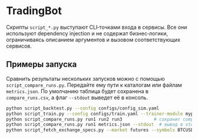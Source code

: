 # TradingBot

Скрипты `script_*.py` выступают CLI‑точками входа в сервисы. Все они
используют dependency injection и не содержат бизнес‑логики, ограничиваясь
описанием аргументов и вызовом соответствующих сервисов.

## Примеры запуска

Сравнить результаты нескольких запусков можно с помощью
`script_compare_runs.py`. Передайте ему пути к каталогам или файлам
`metrics.json`. По умолчанию таблица будет сохранена в
`compare_runs.csv`, а флаг `--stdout` выведет её в консоль.

```bash
python script_backtest.py --config configs/config_sim.yaml
python script_train.py --config configs/train.yaml --trainer-module mypackage.trainer:MyTrainer
python script_compare_runs.py run1 run2 run3            # сохранит compare_runs.csv
python script_compare_runs.py run1 metrics.json --stdout  # вывод в stdout
python script_fetch_exchange_specs.py --market futures --symbols BTCUSDT,ETHUSDT --out data/exchange_specs.json
```

